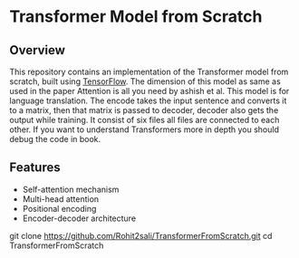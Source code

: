 # Transformer Model from Scratch

## Overview
This repository contains an implementation of the Transformer model from scratch, built using [TensorFlow](https://www.tensorflow.org/).
The dimension of this model as same as used in the paper Attention is all you need by ashish et al.
This model is for language translation. The encode takes the input sentence and converts it to a matrix, 
then that matrix is passed to decoder, decoder also gets the output while training.
It consist of  six files all files are connected to each other. If you want to understand Transformers more 
in depth you should debug the code in book.

## Features
- Self-attention mechanism
- Multi-head attention
- Positional encoding
- Encoder-decoder architecture


git clone https://github.com/Rohit2sali/TransformerFromScratch.git
cd TransformerFromScratch

